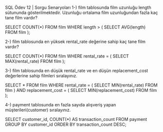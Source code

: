 SQL Ödev 12 | Sorgu Senaryoları
1-) film tablosunda film uzunluğu length sütununda gösterilmektedir. Uzunluğu ortalama film uzunluğundan fazla kaç tane film vardır?


SELECT COUNT(*)
FROM film
WHERE length > (
  SELECT AVG(length)
  FROM film
);




2-) film tablosunda en yüksek rental_rate değerine sahip kaç tane film vardır?


SELECT COUNT(*)
FROM film
WHERE rental_rate = (
  SELECT MAX(rental_rate)
  FROM film
);




3-) film tablosunda en düşük rental_rate ve en düşün replacement_cost değerlerine sahip filmleri sıralayınız.


SELECT * FROM film
WHERE rental_rate = (
  SELECT MIN(rental_rate)
  FROM film
)
AND replacement_cost = (
  SELECT MIN(replacement_cost)
  FROM film
);




4-) payment tablosunda en fazla sayıda alışveriş yapan müşterileri(customer) sıralayınız.


SELECT customer_id, COUNT(*) AS transaction_count
FROM payment
GROUP BY customer_id
ORDER BY transaction_count DESC;

